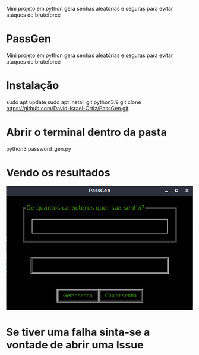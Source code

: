 
Mini projeto em python gera senhas aleatórias e seguras para evitar ataques de bruteforce
# PassGen
Mini projeto em python gera senhas aleatórias e seguras para evitar ataques de bruteforce
# Instalação
sudo apt update 
sudo apt install git python3.9 
git clone https://github.com/David-Israel-Ortiz/PassGen.git

# Abrir o terminal dentro da pasta
python3 password_gen.py
# Vendo os resultados
![Alt text](https://www.github.com/David-Israel-Ortiz/PassGen/blob/main/passgen.png?raw=true "Optional Title") 
# Se tiver uma falha sinta-se a vontade de abrir uma Issue
